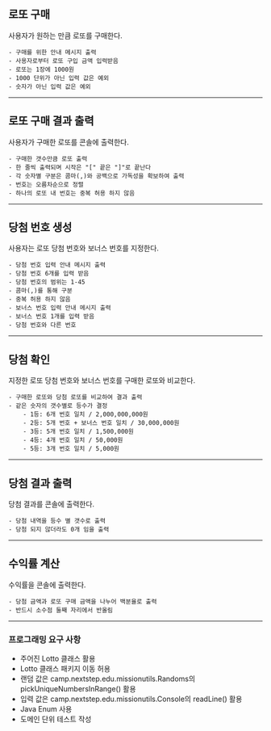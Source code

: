 ## 로또 구매
사용자가 원하는 만큼 로또를 구매한다.
~~~
- 구매를 위한 안내 메시지 출력
- 사용자로부터 로또 구입 금액 입력받음
- 로또는 1장에 1000원
- 1000 단위가 아닌 입력 값은 예외
- 숫자가 아닌 입력 값은 예외
~~~
---
## 로또 구매 결과 출력
사용자가 구매한 로또를 콘솔에 출력한다.
~~~
- 구매한 갯수만큼 로또 출력
- 한 줄씩 출력되며 시작은 "[" 끝은 "]"로 끝난다
- 각 숫자별 구분은 콤마(,)와 공백으로 가독성을 확보하여 출력
- 번호는 오름차순으로 정렬
- 하나의 로또 내 번호는 중복 허용 하지 않음
~~~
---
## 당첨 번호 생성
사용자는 로또 당첨 번호와 보너스 번호를 지정한다.
~~~
- 당첨 번호 입력 안내 메시지 출력
- 당첨 번호 6개를 입력 받음
- 당첨 번호의 범위는 1-45
- 콤마(,)를 통해 구분
- 중복 허용 하지 않음
- 보너스 번호 입력 안내 메시지 출력
- 보너스 번호 1개를 입력 받음
- 당첨 번호와 다른 번호
~~~
---
## 당첨 확인
지정한 로또 당첨 번호와 보너스 번호를 구매한 로또와 비교한다.
~~~
- 구매한 로또와 당첨 로또를 비교하여 결과 출력
- 같은 숫자의 갯수별로 등수가 결정 
    - 1등: 6개 번호 일치 / 2,000,000,000원
    - 2등: 5개 번호 + 보너스 번호 일치 / 30,000,000원
    - 3등: 5개 번호 일치 / 1,500,000원
    - 4등: 4개 번호 일치 / 50,000원
    - 5등: 3개 번호 일치 / 5,000원
~~~
---
## 당첨 결과 출력
당첨 결과를 콘솔에 출력한다.
~~~
- 당첨 내역을 등수 별 갯수로 출력
- 당첨 되지 않더라도 0개 임을 출력
~~~
---
## 수익률 계산
수익률을 콘솔에 출력한다.
~~~
- 당첨 금액과 로또 구매 금액을 나누어 백분율로 출력
- 반드시 소수점 둘째 자리에서 반올림
~~~
---
### 프로그래밍 요구 사항
- 주어진 Lotto 클래스 활용
- Lotto 클래스 패키지 이동 허용
- 랜덤 값은 camp.nextstep.edu.missionutils.Randoms의 pickUniqueNumbersInRange() 활용
- 입력 값은 camp.nextstep.edu.missionutils.Console의 readLine() 활용
- Java Enum 사용
- 도메인 단위 테스트 작성